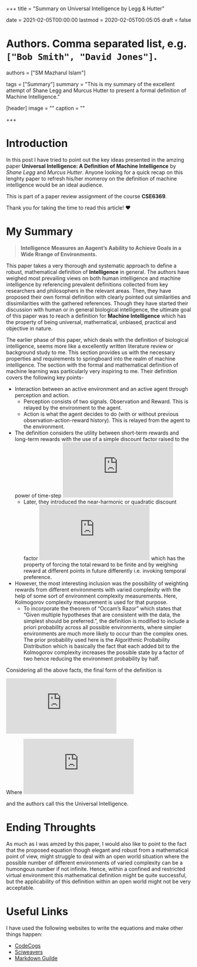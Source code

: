 +++
title = "Summary on Universal Intelligence by Legg & Hutter"

date = 2021-02-05T00:00:00
lastmod = 2020-02-05T00:05:05
draft = false

# Authors. Comma separated list, e.g. `["Bob Smith", "David Jones"]`.
authors = ["SM Mazharul Islam"]

tags = ["Summary"]
summary = "This is my summary of the excellent attempt of Shane Legg and Murcus Hutter to present a formal definition of Machine Intelligence."

[header]
image = ""
caption = ""

+++

# Introduction
In this post I have tried to point out the key ideas presented in the amzing paper **Universal Intelligence: A Definition of Machine Intelligence** by *Shane Legg* and *Murcus Hutter*. Anyone looking for a quick recap on this lenghty paper to refresh his/her momeroy on the definition of machine intelligence would be an ideal audience. 

This is part of a paper review assignment of the course **CSE6369**.

Thank you for taking the time to read this article! :heart:


# My Summary

> **Intelligence Measures an Aagent’s Aability to Achieve Goals in a Wide Rrange of Environments.**

This paper takes a very thorough and systematic approach to define a robust, mathematical definition of **Intelligence** in general. The authors have weighed most prevailing views on both human intelligence and machine intelligence by referencing prevalent definitions collected from key researchers and philosophers in the relevant areas. Then, they have proposed their own formal definition with clearly pointed out similarities and dissimilarities with the gathered references. Though they have started their discussion with human or in general biological intelligence, the ultimate goal of this paper was to reach a definition for **Machine Intelligence** which has the property of being universal, mathematical, unbiased, practical and objective in nature.

The earlier phase of this paper, which deals with the definition of biological intelligence, seems more like a excellently written literature review or background study to me. This section provides us with the necessary properties and requirements to springboard into the realm of machine intelligence. The section with the formal and mathematical definition of machine learning was particularly very inspiring to me. Their definition covers the following key points-

- Interaction between an active environment and an active agent through perception and action.
    - Perception consists of two signals. Observation and Reward. This is relayed by the environment to the agent.
    - Action is what the agent decides to do (with or without previous observation-action-reward history). This is relayed from the agent to the environment.
- The definition considers the utility between short-term rewards and long-term rewards with the use of a simple discount factor raised to the power of time-step ![equation](https://latex.codecogs.com/gif.latex?%5Cgamma%20%5Ei%20r_i)
    - Later, they introduced the near-harmonic or quadratic discount factor ![equation](https://latex.codecogs.com/gif.latex?1/%7Bi%5E2%7D) which has the property of forcing the total reward to be finite and by weighing reward at different points in future differently i.e. invoking temporal preference.
- However, the most interesting inclusion was the possibility of  weighting rewards from different environments with varied complexity with the help of some sort of environment complexity measurements. Here, Kolmogorov complexity measurement is used for that purpose.
    - To incorporate the theorem of “Occam’s Razor” which states that “Given multiple hypotheses that are consistent with the data, the simplest should be preferred.”, the definition is modified to include a priori probability across all possible environments, where simpler environments are much more likely to occur than the complex ones. The prior probability used here is the Algorithmic Probability Distribution which is basically the fact that each added bit to the Kolmogorov complexity increases the possible state by a factor of two hence reducing the environment probability by half.

Considering all the above facts, the final form of the definition is 

![equation](https://latex.codecogs.com/gif.latex?%5CUpsilon%20%28%20%5Cpi%20%29%20%3D%20%5Csum_%7B%5Cmu%20%5Cepsilon%20E%7D%202%5E%7B-K%28%5Cmu%29%7D%20V_%7B%5Cmu%7D%5E%7B%5Cpi%7D)

Where
![equation](https://latex.codecogs.com/gif.latex?V_%7B%5Cmu%7D%5E%7B%5Cpi%7D%28%20%5Cgamma%20%29%20%3D%20%5Cfrac%7B1%7D%7B%20%5CGamma%20%7D%5Cbold%7BE%7D%20%28%5Csum_%7Bi%3D1%7D%5E%7B%5C%20%5Cinfty%20%7D%20%5Cgamma%5Ei%20r_i%29)

and the authors call this the Universal Intelligence.



# Ending Throughts
As much as I was amzed by this paper, I would also like to point to the fact that the proposed equation though elegant and robust from a mathematical point of view, might struggle to deal with an open world situation where the possible number of different environments of varied complexity can be a humongous number if not infinite. Hence, within a confined and restricted virtual environment this mathematical definition might be quite successful, but the applicability of this definition within an open world might not be very acceptable.

# Useful Links
I have used the following websites to write the equations and make other things happen:
- [CodeCogs](https://codecogs.com/latex/eqneditor.php)
- [Sciweavers](http://www.sciweavers.org/free-online-latex-equation-editor)
- [Markdown Guilde](https://about.gitlab.com/handbook/markdown-guide/)
